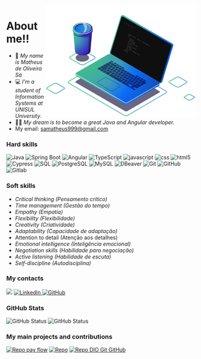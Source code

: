 <img src="https://raw.githubusercontent.com/090Raphael/imagens/86227742a4942ef2d095bfb6e68ad9767f208ef9/imagens/ilustra%C3%A7%C3%A3o%20de%20computador%202.png" alt="ilustração de um computador" min-width="400px" max-width="400px" width="400px" align="right">

# About me!!

- 🫡 *My name is Matheus de Oliveira Sá*
- 💻 *I'm a student of Information Systems at UNISUL University.*
- 👷‍♂️ *My dream is to become a great Java and Angular developer.*
- My email: samatheus999@gmail.com

### Hard skills

![Java](https://img.shields.io/badge/java-%23ED8B00.svg?style=for-the-badge&logo=openjdk&logoColor=white)
![Spring Boot](https://img.shields.io/badge/Spring%20Boot-%236DB33F.svg?style=for-the-badge&logo=springboot&logoColor=white)
![Angular](https://img.shields.io/badge/Angular-%23DD0031.svg?style=for-the-badge&logo=angular&logoColor=white)
![TypeScript](https://img.shields.io/badge/TypeScript-%232B7489.svg?style=for-the-badge&logo=typescript&logoColor=white)
![javascript](https://img.shields.io/badge/JavaScript-%23F7DF1C.svg?style=for-the-badge&logo=javascript&logoColor=black)
![css](https://img.shields.io/badge/CSS-%231572B6.svg?style=for-the-badge&logo=css3&logoColor=white)
![html5](https://img.shields.io/badge/HTML-%23E34F26.svg?style=for-the-badge&logo=html5&logoColor=white)
![Cypress](https://img.shields.io/badge/Cypress-%2313C72C.svg?style=for-the-badge&logo=cypress&logoColor=white)
![SQL](https://img.shields.io/badge/SQL-%23276F80.svg?style=for-the-badge&logo=sql&logoColor=white)
![PostgreSQL](https://img.shields.io/badge/PostgreSQL-%23316192.svg?style=for-the-badge&logo=postgresql&logoColor=white)
![MySQL](https://img.shields.io/badge/MySQL-%2300ff.svg?style=for-the-badge&logo=mysql&logoColor=white)
![DBeaver](https://img.shields.io/badge/DBeaver-%23000000.svg?style=for-the-badge&logo=dbeaver&logoColor=white)
![Git](https://img.shields.io/badge/Git-%23F05032.svg?style=for-the-badge&logo=git&logoColor=white)
![GitHub](https://img.shields.io/badge/GitHub-%23121011.svg?style=for-the-badge&logo=github&logoColor=white)
![Gitlab](https://img.shields.io/badge/GitLab-%231717.svg?style=for-the-badge&logo=gitlab&logoColor=white)

### Soft skills

- *Critical thinking (Pensamento crítico)*
- *Time management (Gestão do tempo)*
- *Empathy (Empatia)*
- *Flexibility (Flexibilidade)*
- *Creativity (Criatividade)*
- *Adaptability (Capacidade de adaptação)*
- Attention to detail (Atenção aos detalhes)
- *Emotional intelligence (Inteligência emocional)*
- *Negotiation skills (Habilidade para negociação)*
- *Active listening (Habilidade de escuta)*
- *Self-discipline (Autodisciplina)*

### My contacts

 <a href = "mailto:samatheus999@gmail.com"><img src="https://img.shields.io/badge/Gmail-D14836?style=for-the-badge&logo=gmail&logoColor=white" target="_blank"></a>
 <a href="https://www.linkedin.com/in/matheus-de-oliveira-sá-456278250" target="_blank">
  <img src="https://img.shields.io/badge/LinkedIn-%230A66C2?style=for-the-badge&logo=linkedin&logoColor=white" alt="LinkedIn">
</a>
<a href="https://github.com/MatheusOliveira04" target="_blank">
  <img src="https://img.shields.io/badge/GitHub-%23121011?style=for-the-badge&logo=github&logoColor=white" alt="GitHub">
</a>

### GitHub Stats

![GitHub Status](https://github-readme-stats.vercel.app/api?username=MatheusOliveira04&show_icons=true&theme=tokyonight&include_all_commits=true&count_private=true)
![GitHub Status](https://github-readme-stats.vercel.app/api/top-langs/?username=MatheusOliveira04&layout=compact&langs_count=7&theme=tokyonight)

### My main projects and contributions

[![Repo pay flow](https://github-readme-stats.vercel.app/api/pin/?username=MatheusOliveira04&repo=spring-pay-flow&bg_color=000&border_color=30A3DC&show_icons=true&icon_color=30A3DC&title_color=E94D5F&text_color=FFF)](https://github.com/MatheusOliveira04/spring-pay-flow)
[![Repo](https://github-readme-stats.vercel.app/api/pin/?username=MatheusOliveira04&repo=angular-spring-courses-manager&bg_color=000&border_color=30A3DC&show_icons=true&icon_color=30A3DC&title_color=E94D5F&text_color=FFF)]([https://github.com/MatheusOliveira04/angular-spring-courses-manager])
[![Repo DIO Git GitHub](https://github-readme-stats.vercel.app/api/pin/?username=MatheusOliveira04&repo=Events&bg_color=000&border_color=30A3DC&show_icons=true&icon_color=30A3DC&title_color=E94D5F&text_color=FFF)](https://github.com/MatheusOliveira04/Events)
